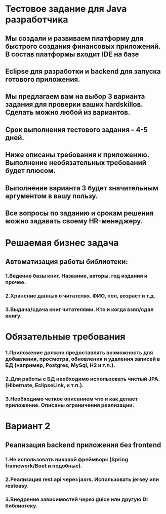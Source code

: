 # Тестовое задание для Java разработчика
## Мы создали и развиваем платформу для быстрого создания финансовых приложений. В состав платформы входит IDE на базе
## Eclipse для разработки и backend для запуска готового приложения.
## Мы предлагаем вам на выбор 3 варианта задания для проверки ваших hardskillов. Сделать можно любой из вариантов.
## Срок выполнения тестового задания – 4-5 дней.
## Ниже описаны требования к приложению. Выполнение необязательных требований будет плюсом.
## Выполнение варианта 3 будет значительным аргументом в вашу пользу.
## Все вопросы по заданию и срокам решения можно задавать своему HR-менеджеру.

# Решаемая бизнес задача
## Автоматизация работы библиотеки:
### 1.Ведение базы книг. Название, авторы, год издания и прочее.
### 2.Хранение данных о читателях. ФИО, пол, возраст и т.д.
### 3.Выдача/сдача книг читателями. Кто и когда взял/сдал книгу.

# Обязательные требования
### 1.Приложение должно предоставлять возможность для добавления, просмотра, обновления и удаления записей в БД (например, Postgres, MySql, H2 и т.п.).
### 2.Для работы с БД необходимо использовать чистый JPA. (Hibernate, EclipseLink, и т.п.).
### 3.Необходимо четкое описанием что и как делает приложение. Описаны ограничения реализации.  

# Вариант 2
## Реализация backend приложения без frontend
### 1.Не использовать никакой фреймворк (Spring framework/Boot и подобные).
### 2.Реализация rest api через jaxrs. Использовать jersey или resteasy.
### 3.Внедрение зависимостей через guice или другую DI библиотеку.
